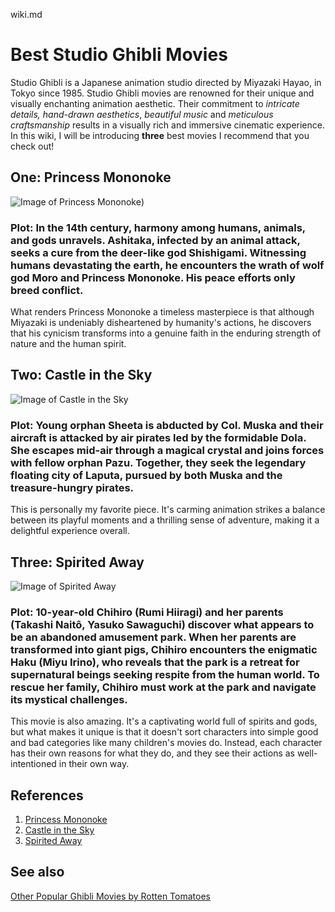 wiki.md
# Best Studio Ghibli Movies

Studio Ghibli is a Japanese animation studio directed by Miyazaki Hayao, in Tokyo since 1985. Studio Ghibli movies are renowned for their unique and visually enchanting animation aesthetic. Their commitment to *intricate details, hand-drawn aesthetics*, *beautiful music* and *meticulous craftsmanship* results in a visually rich and immersive cinematic experience. In this wiki, I will be introducing **three** best movies I recommend that you check out!

## One: Princess Mononoke 
![Image of Princess Mononoke](https://assets-prd.ignimgs.com/2022/07/22/princess-mononoke-1658507340192.jpg?width=3840))
### Plot: In the 14th century, harmony among humans, animals, and gods unravels. Ashitaka, infected by an animal attack, seeks a cure from the deer-like god Shishigami. Witnessing humans devastating the earth, he encounters the wrath of wolf god Moro and Princess Mononoke. His peace efforts only breed conflict.

What renders Princess Mononoke a timeless masterpiece is that although Miyazaki is undeniably disheartened by humanity's actions, he discovers that his cynicism transforms into a genuine faith in the enduring strength of nature and the human spirit.

## Two: Castle in the Sky
![Image of Castle in the Sky](https://images.squarespace-cdn.com/content/v1/54fc8146e4b02a22841f4df7/1572701669943-SKMCIY97ZEMUUL7IQ9CU/image-asset.jpeg)
### Plot: Young orphan Sheeta is abducted by Col. Muska and their aircraft is attacked by air pirates led by the formidable Dola. She escapes mid-air through a magical crystal and joins forces with fellow orphan Pazu. Together, they seek the legendary floating city of Laputa, pursued by both Muska and the treasure-hungry pirates.

This is personally my favorite piece. It's carming animation strikes a balance between its playful moments and a thrilling sense of adventure, making it a delightful experience overall.

## Three: Spirited Away
![Image of Spirited Away](https://m.media-amazon.com/images/M/MV5BMjlmZmI5MDctNDE2YS00YWE0LWE5ZWItZDBhYWQ0NTcxNWRhXkEyXkFqcGdeQXVyMTMxODk2OTU@._V1_.jpg)
### Plot: 10-year-old Chihiro (Rumi Hiiragi) and her parents (Takashi Naitô, Yasuko Sawaguchi) discover what appears to be an abandoned amusement park. When her parents are transformed into giant pigs, Chihiro encounters the enigmatic Haku (Miyu Irino), who reveals that the park is a retreat for supernatural beings seeking respite from the human world. To rescue her family, Chihiro must work at the park and navigate its mystical challenges.

This movie is also amazing. It's a captivating world full of spirits and gods, but what makes it unique is that it doesn't sort characters into simple good and bad categories like many children's movies do. Instead, each character has their own reasons for what they do, and they see their actions as well-intentioned in their own way.

## References
1. [Princess Mononoke](https://www.imdb.com/title/tt0119698/)
2. [Castle in the Sky](http://www.nausicaa.net/miyazaki/laputa/synopsis/)
3. [Spirited Away](https://www.sparknotes.com/film/spiritedaway/summary/)


## See also
[Other Popular Ghibli Movies by Rotten Tomatoes](https://editorial.rottentomatoes.com/guide/all-studio-ghibli-movies-ranked-by-tomatometer/)
